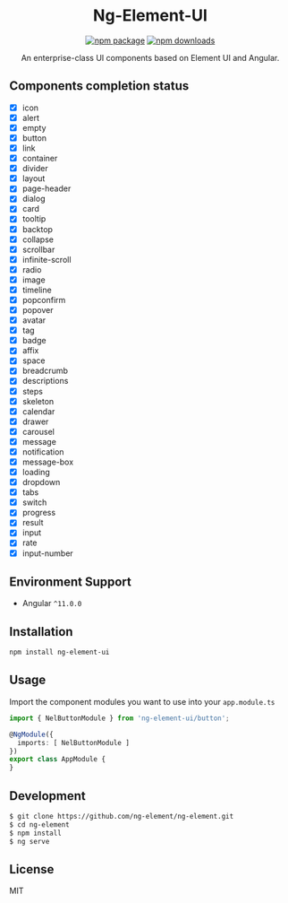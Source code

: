 <h1 align="center">
Ng-Element-UI
</h1>

<div align="center">

[![npm package](https://img.shields.io/npm/v/ng-element-ui.svg?style=flat-square)](https://www.npmjs.com/package/ng-element-ui) [![npm downloads](http://img.shields.io/npm/dm/ng-element-ui.svg)](https://npmcharts.com/compare/ng-element-ui?minimal=true)

An enterprise-class UI components based on Element UI and Angular.

</div>

## Components completion status

- [x] icon
- [x] alert
- [x] empty
- [x] button
- [x] link
- [x] container
- [x] divider
- [x] layout
- [x] page-header
- [x] dialog
- [x] card
- [x] tooltip
- [x] backtop
- [x] collapse
- [x] scrollbar
- [x] infinite-scroll
- [x] radio
- [x] image
- [x] timeline
- [x] popconfirm
- [x] popover
- [x] avatar
- [x] tag
- [x] badge
- [x] affix
- [x] space
- [x] breadcrumb
- [x] descriptions
- [x] steps
- [x] skeleton
- [x] calendar
- [x] drawer
- [x] carousel
- [x] message
- [x] notification
- [x] message-box
- [x] loading
- [x] dropdown
- [x] tabs
- [x] switch
- [x] progress
- [x] result
- [x] input
- [x] rate
- [x] input-number

## Environment Support

- Angular `^11.0.0`

## Installation

```bash
npm install ng-element-ui
```

## Usage

Import the component modules you want to use into your `app.module.ts`

```typescript
import { NelButtonModule } from 'ng-element-ui/button';

@NgModule({
  imports: [ NelButtonModule ]
})
export class AppModule {
}
```


## Development

```bash
$ git clone https://github.com/ng-element/ng-element.git
$ cd ng-element
$ npm install
$ ng serve
```

## License

MIT
